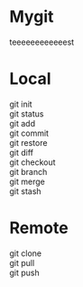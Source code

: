 # Mygit
teeeeeeeeeeeest
# Local
git init<br>
git status<br>
git add<br>
git commit<br>
git restore<br>
git diff<br>
git checkout<br>
git branch<br>
git merge<br>
git stash<br>


# Remote
git clone<br>
git pull<br>
git push<br>

